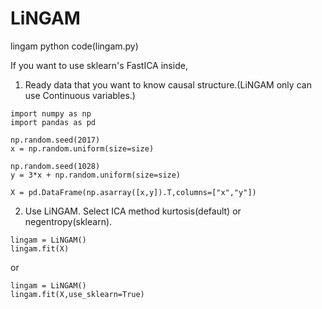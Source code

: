 # LiNGAM
lingam python code(lingam.py)

If you want to use sklearn's FastICA inside,

1. Ready data that you want to know causal structure.(LiNGAM only can use Continuous variables.)

```python3
import numpy as np
import pandas as pd

np.random.seed(2017)
x = np.random.uniform(size=size)

np.random.seed(1028)
y = 3*x + np.random.uniform(size=size)

X = pd.DataFrame(np.asarray([x,y]).T,columns=["x","y"])
```

2. Use LiNGAM. Select ICA method kurtosis(default) or negentropy(sklearn).

```python3
lingam = LiNGAM()
lingam.fit(X)
```

or 

```python3
lingam = LiNGAM()
lingam.fit(X,use_sklearn=True)
```
